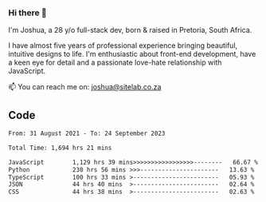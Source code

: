 ### Hi there 👋

I'm Joshua, a 28 y/o full-stack dev, born & raised in Pretoria, South Africa. 

I have almost five years of professional experience bringing beautiful, intuitive designs to life. I'm enthusiastic about front-end development, have a keen eye for detail and a passionate love-hate relationship with JavaScript.

📫 You can reach me on: joshua@sitelab.co.za

## **Code**

<!--START_SECTION:waka-->

```txt
From: 31 August 2021 - To: 24 September 2023

Total Time: 1,694 hrs 21 mins

JavaScript        1,129 hrs 39 mins>>>>>>>>>>>>>>>>>--------   66.67 %
Python            230 hrs 56 mins >>>----------------------   13.63 %
TypeScript        100 hrs 33 mins >------------------------   05.93 %
JSON              44 hrs 40 mins  >------------------------   02.64 %
CSS               44 hrs 38 mins  >------------------------   02.63 %
```

<!--END_SECTION:waka-->
